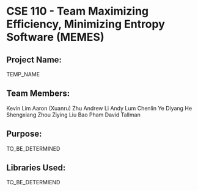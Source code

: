 # CSE 110 - Team Maximizing Efficiency, Minimizing Entropy Software (MEMES)
## Project Name:
TEMP_NAME

## Team Members:
Kevin Lim
Aaron (Xuanru) Zhu
Andrew Li
Andy Lum
Chenlin Ye
Diyang He
Shengxiang Zhou
Ziying Liu
Bao Pham
David Tallman

## Purpose:
TO_BE_DETERMINED

## Libraries Used:
TO_BE_DETERMIEND
